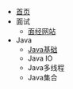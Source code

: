 - [首页](./README.md)
- 面试
  - [面经网站](./docs/面经网站.md)
- Java
  - [Java基础](./docs/java基础.md)
  - Java IO
  - Java多线程
  - Java集合

